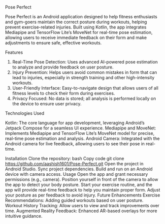 Pose Perfect

Pose Perfect is an Android application designed to help fitness enthusiasts and gym-goers maintain the correct posture during workouts, helping prevent exercise-related injuries. Built using Kotlin, the app integrates Mediapipe and TensorFlow Lite’s MoveNet for real-time pose estimation, allowing users to receive immediate feedback on their form and make adjustments to ensure safe, effective workouts.

Features

1) Real-Time Pose Detection: Uses advanced AI-powered pose estimation to analyze and provide feedback on user posture.
2) Injury Prevention: Helps users avoid common mistakes in form that can lead to injuries, especially in strength training and other high-intensity workouts.
3) User-Friendly Interface: Easy-to-navigate design that allows users of all fitness levels to check their form during exercises.
4) Privacy Focused: No data is stored; all analysis is performed locally on the device to ensure user privacy.

Technologies Used

Kotlin: The core language for app development, leveraging Android’s Jetpack Compose for a seamless UI experience.
Mediapipe and MoveNet: Implements Mediapipe and TensorFlow Lite’s MoveNet model for precise, real-time pose estimation and analysis.
Android Camera: Integrated with the Android camera for live feedback, allowing users to see their pose in real-time.


Installation
Clone the repository:
bash
Copy code
git clone https://github.com/aashish1601/Pose-Perfect.git
Open the project in Android Studio.
Sync project dependencies.
Build and run on an Android device with camera access.
Usage
Open the app and grant necessary permissions (e.g., camera).
Position yourself in front of the camera to allow the app to detect your body posture.
Start your exercise routine, and the app will provide real-time feedback to help you maintain proper form.
Adjust your posture as per feedback to avoid injury.
Future Enhancements
Exercise Recommendations: Adding guided workouts based on user posture.
Workout History Tracking: Allow users to view and track improvements over time.
Augmented Reality Feedback: Enhanced AR-based overlays for more intuitive guidance.
